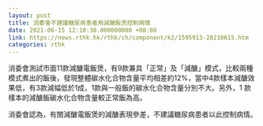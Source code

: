 ```yaml
---
layout: post
title: 消委會不建議糖尿病患者用減醣飯煲控制病情
date: 2021-06-15 12:10:38.000000000 +08:00
link: https://news.rthk.hk/rthk/ch/component/k2/1595913-20210615.htm
categories: rthk
---
```


消委會測試市面11款減醣電飯煲，有9款兼具「正常」及「減醣」模式，比較兩種模式煮出的飯後，發現整體碳水化合物含量平均相差約12%，當中4款樣本減醣效果低，有3款減幅低於1成，1款與一般飯的碳水化合物含量分別不大。另外，1 款樣本的減醣飯碳水化合物含量較正常飯為高。

消委會認為，有關減醣電飯煲的減醣表現參差，不建議糖尿病患者以此控制病情。
